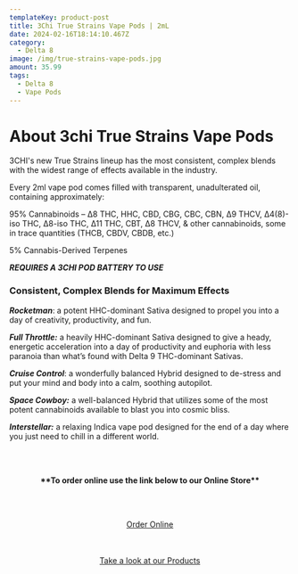 ```yaml
---
templateKey: product-post
title: 3Chi True Strains Vape Pods | 2mL
date: 2024-02-16T18:14:10.467Z
category:
  - Delta 8
image: /img/true-strains-vape-pods.jpg
amount: 35.99
tags:
  - Delta 8
  - Vape Pods
---
```

# **About 3chi True Strains Vape Pods**

3CHI's new True Strains lineup has the most consistent, complex blends with the widest range of effects available in the industry.

Every 2ml vape pod comes filled with transparent, unadulterated oil, containing approximately:

95% Cannabinoids – ∆8 THC, HHC, CBD, CBG, CBC, CBN, ∆9 THCV, ∆4(8)-iso THC, ∆8-iso THC, ∆11 THC, CBT, ∆8 THCV, & other cannabinoids, some in trace quantities (THCB, CBDV, CBDB, etc.)

5% Cannabis-Derived Terpenes

***REQUIRES A 3CHI POD BATTERY TO USE***

### Consistent, Complex Blends for Maximum Effects

***Rocketman***: a potent HHC-dominant Sativa designed to propel you into a day of creativity, productivity, and fun.

***Full Throttle:*** a heavily HHC-dominant Sativa designed to give a heady, energetic acceleration into a day of productivity and euphoria with less paranoia than what’s found with Delta 9 THC-dominant Sativas.

***Cruise Control***: a wonderfully balanced Hybrid designed to de-stress and put your mind and body into a calm, soothing autopilot.

***Space Cowboy:*** a well-balanced Hybrid that utilizes some of the most potent cannabinoids available to blast you into cosmic bliss.

***Interstellar:*** a relaxing Indica vape pod designed for the end of a day where you just need to chill in a different world.

<br><br>

<Center>

**\*\*To order online use the link below to our Online Store\*\***

<br><br>

<Center><a class="link-view-more-products" target="_blank" href="https://capitalcbd.shop/product/3chi-true-strain-pods/">Order Online</a></

<br><br><br>

<Center><a class="link-view-more-products" target="_blank" href="https://capitalamericanshaman.com/products">Take a look at our Products</a></Center>

<br><br>